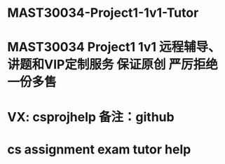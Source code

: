 # MAST30034-Project1-1v1-Tutor
# MAST30034 Project1 1v1 远程辅导、讲题和VIP定制服务 保证原创 严厉拒绝一份多售
# VX: csprojhelp 备注：github
# cs assignment exam tutor help 
